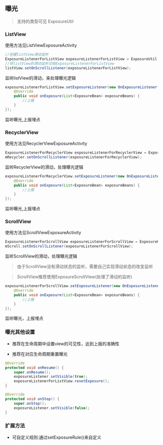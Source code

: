 ## 曝光

> 支持的类型可见 ExposureUtil

### ListView

使用方法见ListViewExposureActivity

```java
//创建listView滑动监听
ExposureListenerForListView exposureListenerForListView = ExposureUtil.createListViewListener(listView);
//将listView的滑动监听交给ExposureListenerForListView
listView.setOnScrollListener(exposureListenerForListView);
```
监听listView的滑动，来处理曝光逻辑
```java
exposureListenerForListView.setExposureListener(new OnExposureListener() {
    @Override
    public void onExposure(List<ExposureBean> exposureBeans) {
        //上报
    }
});
```
监听曝光,上报埋点

### RecyclerView

使用方法见RecyclerViewExposureActivity

```java
ExposureListenerForRecyclerView exposureListenerForRecyclerView = ExposureUtil.createRecyclerViewListener(mRecycler);
mRecycler.setOnScrollListener(exposureListenerForRecyclerView);
```
监听RecyclerView的滑动，处理曝光逻辑

```java
exposureListenerForRecyclerView.setExposureListener(new OnExposureListener() {
    @Override
    public void onExposure(List<ExposureBean> exposureBeans) {
        //上报
    }
});
```
监听曝光,上报埋点

### ScrollView

使用方法见ScrollViewExposureActivity

```java
ExposureListenerForScrollView exposureListenerForScrollView = ExposureUtil.createScrollViewListener(mScroll);
mScroll.setOnScrollListener(exposureListenerForScrollView);
```
监听ScrollView的滑动，处理曝光逻辑

> 由于ScrollView没有滑动状态的监听，需要自己实现滑动状态的改变监听

> ScrollView推荐使用ExposureScrollView(处理了滑动的监听)

```java
exposureListenerForScrollView.setExposureListener(new OnExposureListener() {
    @Override
    public void onExposure(List<ExposureBean> exposureBeans) {
        //上报
    }
});
```
监听曝光，上报埋点

### 曝光其他设置

- 推荐在生命周期中设置view的可见性，达到上报的准确性

- 推荐在对应生命周期重置曝光 

```java
@Override
protected void onResume() {
    super.onResume();
    exposureListener.setVisible(true);
    exposureListenerForListView.resetExposure();
}

@Override
protected void onStop() {
    super.onStop();
    exposureListener.setVisible(false);
}
```

### 扩展方法

- 可自定义规则:通过setExposureRule()来自定义










